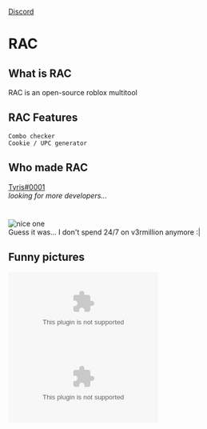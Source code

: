 [Discord](https://discord.gg/FNwUteyUjN)
# RAC
## What is RAC
RAC is an open-source roblox multitool
## RAC Features
```
Combo checker
Cookie / UPC generator
```
## Who made RAC
[Tyris#0001](https://0x54.pw)<br>
*looking for more developers...*
#
![nice one](https://media.discordapp.net/attachments/683720017845551141/1017682832715423744/unknown.png)<br>
Guess it was... I don't spend 24/7 on v3rmillion anymore :|
## Funny pictures
![retard1](https://images-ext-2.discordapp.net/external/zVChdcP15orO-t6i-KSVn1lMv-3an5_LqvtmMppWUIA/https/0x54.pw/reals/2fpih.exe)<br>
![retard2](https://images-ext-2.discordapp.net/external/9Ucdjg_Xla__ef4300wzAsnfpAWKlKssuwjdlg7_sMI/https/0x54.pw/reals/7ojbw.exe?width=359&height=697)<br>

